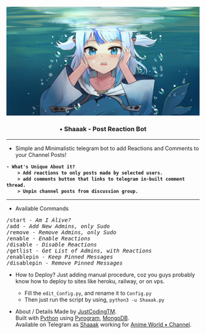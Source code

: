 <p align="center">
<kbd>
    <img src="./Gura.jpeg">
</kbd>
</p>


<h3 align="center"> • Shaaak - Post Reaction Bot </h3>

<hr>

- Simple and Minimalistic telegram bot to add Reactions and Comments to your Channel Posts!

<b>

    - What's Unique About it?
        > Add reactions to only posts made by selected users.
        > add comments button that links to telegram in-built comment thread.
        > Unpin channel posts from discussion group.

</b>

<hr>

- Available Commands
<pre>
/start - <em>Am I Alive?</em> 
/add - <em>Add New Admins, only Sudo</em> 
/remove - <em>Remove Admins, only Sudo</em> 
/enable - <em>Enable Reactions</em> 
/disable - <em>Disable Reactions</em> 
/getlist - <em>Get List of Admins, with Reactions</em> 
/enablepin - <em>Keep Pinned Messages</em> 
/disablepin - <em>Remove Pinned Messages</em>
</pre> 

- How to Deploy? 
    Just adding manual procedure, coz you guys probably know how to deploy to sites like heroku, railway, or on vps.
    - Fill the `edit_Config.py`, and rename it to `Config.py`
    - Then just run the script by using, `python3 -u Shaaak.py`
    

- About / Details
Made by [JustCodingTM](t.me/JustCodingTM).<br>
Built with [Python](python.org) using [Pyrogram](github.com/pyrogram/pyrogram/), [MongoDB](mongodb.com).<br>
Available on Telegram as [Shaaak](t.me/GuraAtWork_Bot) working for [Anime World • Channel](t.me/JOIN_ANIMEWORLD).<br>